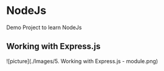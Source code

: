 # NodeJs
Demo Project to learn NodeJs

## Working with Express.js
![picture](./Images/5. Working with Express.js - module.png)
